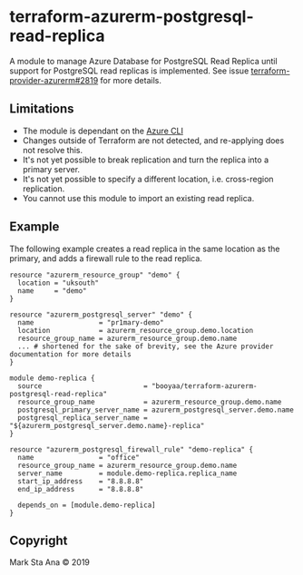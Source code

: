 # terraform-azurerm-postgresql-read-replica

 A module to manage Azure Database for PostgreSQL Read Replica until support for PostgreSQL read replicas is implemented. See issue [terraform-provider-azurerm#2819](https://github.com/terraform-providers/terraform-provider-azurerm/issues/2819) for more details.

## Limitations

- The module is dependant on the [Azure CLI](https://docs.microsoft.com/en-us/cli/azure/install-azure-cli?view=azure-cli-latest)
- Changes outside of Terraform are not detected, and re-applying does not resolve this.
- It's not yet possible to break replication and turn the replica into a primary server.
- It's not yet possible to specify a different location, i.e. cross-region replication.
- You cannot use this module to import an existing read replica.

## Example

The following example creates a read replica in the same location as the primary, and adds a firewall rule to the read replica.

```hcl
resource "azurerm_resource_group" "demo" {
  location = "uksouth"
  name     = "demo"
}

resource "azurerm_postgresql_server" "demo" {
  name                = "pr1mary-demo"
  location            = azurerm_resource_group.demo.location
  resource_group_name = azurerm_resource_group.demo.name
  ... # shortened for the sake of brevity, see the Azure provider documentation for more details
}

module demo-replica {
  source                         = "booyaa/terraform-azurerm-postgresql-read-replica"
  resource_group_name            = azurerm_resource_group.demo.name
  postgresql_primary_server_name = azurerm_postgresql_server.demo.name
  postgresql_replica_server_name = "${azurerm_postgresql_server.demo.name}-replica"
}

resource "azurerm_postgresql_firewall_rule" "demo-replica" {
  name                = "office"
  resource_group_name = azurerm_resource_group.demo.name
  server_name         = module.demo-replica.replica_name
  start_ip_address    = "8.8.8.8"
  end_ip_address      = "8.8.8.8"

  depends_on = [module.demo-replica]
}
```

## Copyright

Mark Sta Ana &copy; 2019
